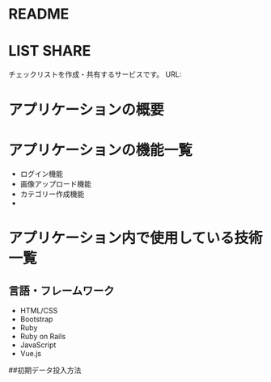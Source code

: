 # README

# LIST SHARE
チェックリストを作成・共有するサービスです。
URL:

# アプリケーションの概要



# アプリケーションの機能一覧
- ログイン機能
- 画像アップロード機能 
- カテゴリー作成機能
- 
# アプリケーション内で使用している技術一覧
## 言語・フレームワーク
- HTML/CSS
- Bootstrap
- Ruby
- Ruby on Rails
- JavaScript
- Vue.js

##初期データ投入方法

